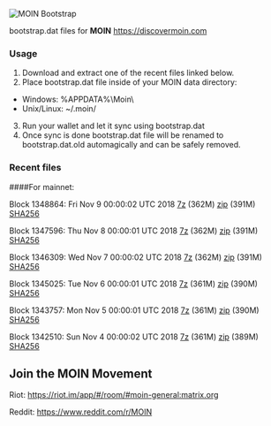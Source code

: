 ![MOIN Bootstrap](https://i.imgur.com/KjM1jMp.jpg)

bootstrap.dat files for **MOIN** https://discovermoin.com

### Usage

1. Download and extract one of the recent files linked below.
2. Place bootstrap.dat file inside of your MOIN data directory:
 - Windows: %APPDATA%\Moin\
 - Unix/Linux: ~/.moin/
3. Run your wallet and let it sync using bootstrap.dat
4. Once sync is done bootstrap.dat file will be renamed to bootstrap.dat.old automagically and can be safely removed.


### Recent files

####For mainnet:

Block 1348864: Fri Nov  9 00:00:02 UTC 2018 [7z](https://transfer.sh/Yhc4M/bootstrap.dat.20181109.7z) (362M) [zip](https://transfer.sh/bwHX5/bootstrap.dat.20181109.zip) (391M) [SHA256](https://transfer.sh/EIUcP/sha256.txt)

Block 1347596: Thu Nov  8 00:00:01 UTC 2018 [7z](https://transfer.sh/XVZ04/bootstrap.dat.20181108.7z) (362M) [zip](https://transfer.sh/NW838/bootstrap.dat.20181108.zip) (391M) [SHA256](https://transfer.sh/qRUzu/sha256.txt)

Block 1346309: Wed Nov  7 00:00:02 UTC 2018 [7z](https://transfer.sh/lQmc3/bootstrap.dat.20181107.7z) (362M) [zip](https://transfer.sh/YnK9n/bootstrap.dat.20181107.zip) (391M) [SHA256](https://transfer.sh/UC1eU/sha256.txt)

Block 1345025: Tue Nov  6 00:00:01 UTC 2018 [7z](https://transfer.sh/fU90t/bootstrap.dat.20181106.7z) (361M) [zip](https://transfer.sh/36evr/bootstrap.dat.20181106.zip) (390M) [SHA256](https://transfer.sh/ys9lv/sha256.txt)

Block 1343757: Mon Nov  5 00:00:01 UTC 2018 [7z](https://transfer.sh/nQ0pc/bootstrap.dat.20181105.7z) (361M) [zip](https://transfer.sh/lKJcc/bootstrap.dat.20181105.zip) (390M) [SHA256](https://transfer.sh/BmaTP/sha256.txt)

Block 1342510: Sun Nov  4 00:00:02 UTC 2018 [7z](https://transfer.sh/13WrH1/bootstrap.dat.20181104.7z) (361M) [zip](https://transfer.sh/IcbaZ/bootstrap.dat.20181104.zip) (389M) [SHA256](https://transfer.sh/hCw4r/sha256.txt)

## Join the MOIN Movement

Riot: https://riot.im/app/#/room/#moin-general:matrix.org

Reddit: https://www.reddit.com/r/MOIN
